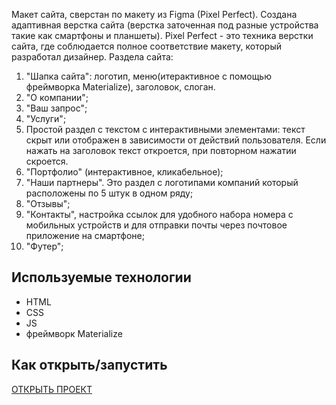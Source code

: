 Макет сайта, сверстан по макету из Figma (Pixel Perfect). Создана адаптивная верстка сайта (верстка заточенная под разные устройства такие как смартфоны и планшеты).
Pixel Perfect - это техника верстки сайта, где соблюдается полное соответствие макету, который разработал дизайнер.
Раздела сайта: 
1) "Шапка сайта": логотип, меню(итерактивное с помощью фреймворка Materialize), заголовок, слоган. 
2) "О компании";
3) "Ваш запрос";
4) "Услуги";
5) Простой раздел с текстом с интерактивными элементами: текст скрыт или отображен в зависимости от действий пользователя. Если нажать на заголовок текст откроется, при повторном нажатии скроется.
7) "Портфолио" (интерактивное, кликабельное);
6) "Наши партнеры". Это раздел с логотипами компаний который расположены по 5 штук в одном ряду;
7) "Отзывы";
8) "Контакты",  настройка ссылок для удобного набора номера с мобильных устройств и для отправки почты через почтовое приложение на смартфоне;
9) "Футер";

## Используемые технологии

* HTML
* CSS
* JS
* фреймворк Materialize

## Как открыть/запустить

[ОТКРЫТЬ ПРОЕКТ](index.html)
